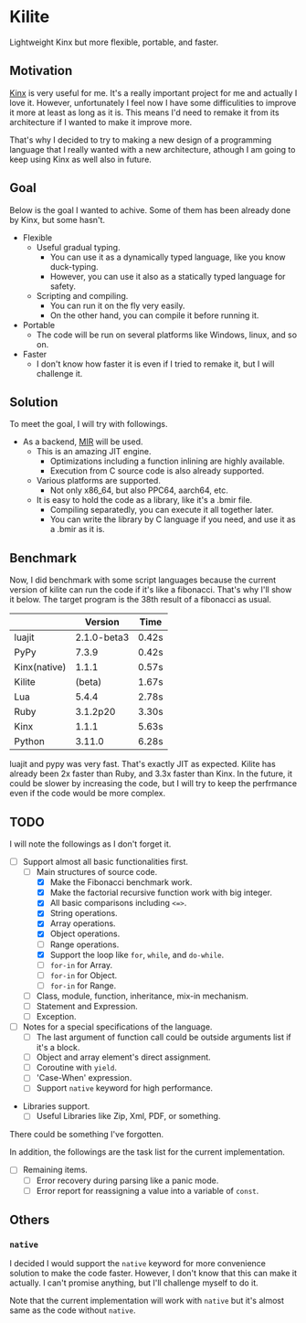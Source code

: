 # Kilite

Lightweight Kinx but more flexible, portable, and faster.

## Motivation

[Kinx](https://github.com/Kray-G/kinx) is very useful for me. It's a really important project for me and actually I love it. However, unfortunately I feel now I have some difficulities to improve it more at least as long as it is. This means I'd need to remake it from its architecture if I wanted to make it improve more.

That's why I decided to try to making a new design of a programming language that I really wanted with a new architecture, athough I am going to keep using Kinx as well also in future.

## Goal

Below is the goal I wanted to achive. Some of them has been already done by Kinx, but some hasn't.

* Flexible
  * Useful gradual typing.
    * You can use it as a dynamically typed language, like you know duck-typing.
    * However, you can use it also as a statically typed language for safety.
  * Scripting and compiling.
    * You can run it on the fly very easily.
    * On the other hand, you can compile it before running it.
* Portable
  * The code will be run on several platforms like Windows, linux, and so on.
* Faster
  * I don't know how faster it is even if I tried to remake it, but I will challenge it.

## Solution

To meet the goal, I will try with followings.

* As a backend, [MIR](https://github.com/vnmakarov/mir) will be used.
  * This is an amazing JIT engine.
    * Optimizations including a function inlining are highly available.
    * Execution from C source code is also already supported.
  * Various platforms are supported.
    * Not only x86_64, but also PPC64, aarch64, etc.
  * It is easy to hold the code as a library, like it's a .bmir file.
    * Compiling separatedly, you can execute it all together later.
    * You can write the library by C language if you need, and use it as a .bmir as it is.

## Benchmark

Now, I did benchmark with some script languages because the current version of kilite can run the code if it's like a fibonacci.
That's why I'll show it below.
The target program is the 38th result of a fibonacci as usual.

|              | Version     | Time  |
| ------------ | ----------- | ----- |
| luajit       | 2.1.0-beta3 | 0.42s |
| PyPy         | 7.3.9       | 0.42s |
| Kinx(native) | 1.1.1       | 0.57s |
| Kilite       | (beta)      | 1.67s |
| Lua          | 5.4.4       | 2.78s |
| Ruby         | 3.1.2p20    | 3.30s |
| Kinx         | 1.1.1       | 5.63s |
| Python       | 3.11.0      | 6.28s |

luajit and pypy was very fast. That's exactly JIT as expected.
Kilite has already been 2x faster than Ruby, and 3.3x faster than Kinx.
In the future, it could be slower by increasing the code, but I will try to keep the perfrmance even if the code would be more complex.

## TODO

I will note the followings as I don't forget it.

* [ ] Support almost all basic functionalities first.
  * [ ] Main structures of source code.
    * [x] Make the Fibonacci benchmark work.
    * [x] Make the factorial recursive function work with big integer.
    * [x] All basic comparisons including `<=>`.
    * [x] String operations.
    * [x] Array operations.
    * [x] Object operations.
    * [ ] Range operations.
    * [x] Support the loop like `for`, `while`, and `do-while`.
    * [ ] `for-in` for Array.
    * [ ] `for-in` for Object.
    * [ ] `for-in` for Range.
  * [ ] Class, module, function, inheritance, mix-in mechanism.
  * [ ] Statement and Expression.
  * [ ] Exception.
* [ ] Notes for a special specifications of the language.
  * [ ] The last argument of function call could be outside arguments list if it's a block.
  * [ ] Object and array element's direct assignment.
  * [ ] Coroutine with `yield`.
  * [ ] 'Case-When' expression.
  * [ ] Support `native` keyword for high performance.
* Libraries support.
  * [ ] Useful Libraries like Zip, Xml, PDF, or something.

There could be something I've forgotten.

In addition, the followings are the task list for the current implementation.

* [ ] Remaining items.
  * [ ] Error recovery during parsing like a panic mode.
  * [ ] Error report for reassigning a value into a variable of `const`.

## Others

### `native`

I decided I would support the `native` keyword for more convenience solution to make the code faster. However, I don't know that this can make it actually.
I can't promise anything, but I'll challenge myself to do it.

Note that the current implementation will work with `native` but it's almost same as the code without `native`.
